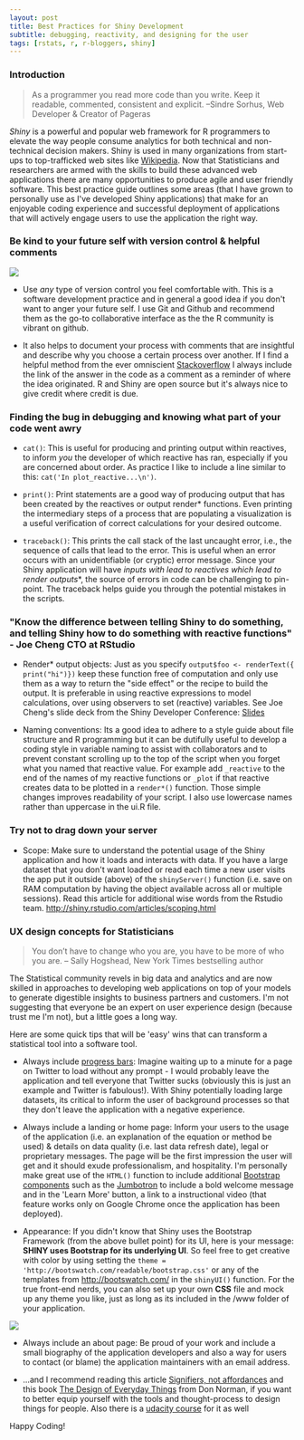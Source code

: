 ```yaml
---
layout: post
title: Best Practices for Shiny Development
subtitle: debugging, reactivity, and designing for the user
tags: [rstats, r, r-bloggers, shiny]
---
```


### Introduction

> As a programmer you read more code than you write. Keep it readable, commented, consistent and explicit. –Sindre Sorhus, Web Developer & Creator of Pageras

*Shiny* is a powerful and popular web framework for R programmers to elevate the way people consume analytics for both technical and non-technical decision makers. Shiny is used in many organizations from start-ups to top-trafficked web sites like [Wikipedia](http://Wikipedia.org). Now that Statisticians and researchers are armed with the skills to build these advanced web applications there are many opportunities to produce agile and user friendly software. This best practice guide outlines some areas (that I have grown to personally use as I've developed Shiny applications) that make for an enjoyable coding experience and successful deployment of applications that will actively engage users to use the application the right way.

### Be kind to your future self with version control & helpful comments

![](http://i.giphy.com/SfMfMAgvL6G1W.gif)

* Use *any* type of version control you feel comfortable with. This is a software development practice and in general a good idea if you don't want to anger your future self. I use Git and Github and recommend them as the go-to collaborative interface as the the R community is vibrant on github.

* It also helps to document your process with comments that are insightful and describe why you choose a certain process over another. If I find a helpful method from the ever omniscient [Stackoverflow](http://stackoverflow.com/search?q=shiny) I always include the link of the answer in the code as a comment as a reminder of where the idea originated. R and Shiny are open source but it's always nice to give credit where credit is due.

### Finding the bug in debugging and knowing what part of your code went awry

* `cat()`: This is useful for producing and printing output within reactives, to inform *you* the developer of which reactive has ran, especially if you are concerned about order. As practice I like to include a line similar to this: `cat('In plot_reactive...\n')`.

* `print()`: Print statements are a good way of producing output that has been created by the reactives or output render* functions. Even printing the intermediary steps of a process that are populating a visualization is a useful verification of correct calculations for your desired outcome.

* `traceback()`: This prints the call stack of the last uncaught error, i.e., the sequence of calls that lead to the error. This is useful when an error occurs with an unidentifiable (or cryptic) error message. Since your Shiny application will have **inputs with lead to reactives which lead to render* outputs**, the source of errors in code can be challenging to pin-point. The traceback helps guide you through the potential mistakes in the scripts.

### "Know the difference between telling Shiny to do something, and telling Shiny how to do something with reactive functions" - Joe Cheng CTO at RStudio

* Render* output objects: Just as you specify `output$foo <- renderText({ print("hi")})` keep these function free of computation and only use them as a way to return the "side effect" or the recipe to build the output. It is preferable in using reactive expressions to model calculations, over using observers to set (reactive) variables. See Joe Cheng's slide deck from the Shiny Developer Conference:  [Slides](https://cdn.rawgit.com/rstudio/reactivity-tutorial/master/slides.html#/warm-up-side-effects)

* Naming conventions: Its a good idea to adhere to a style guide about file structure and R programming but it can be dutifully useful to develop a coding style in variable naming to assist with collaborators and to prevent constant scrolling up to the top of the script when you forget what you named that reactive value. For example add `_reactive` to the end of the names of my reactive functions or `_plot` if that reactive creates data to be plotted in a `render*()` function. Those simple changes improves readability of your script. I also use lowercase names rather than uppercase in the ui.R file.

### Try not to drag down your server

* Scope: Make sure to understand the potential usage of the Shiny application and how it loads and interacts with data. If you have a large dataset that you don't want loaded or read each time a new user visits the app put it outside (above) of the `shinyServer()` function (i.e. save on RAM computation by having the object available across all or multiple sessions). Read this article for additional wise words from the Rstudio team. <http://shiny.rstudio.com/articles/scoping.html>

### UX design concepts for Statisticians

> You don’t have to change who you are, you have to be more of who you are. – Sally Hogshead, New York Times bestselling author

The Statistical community revels in big data and analytics and are now skilled in approaches to developing web applications on top of your models to generate digestible insights to business partners and customers. I'm not suggesting that everyone be an expert on user experience design (because trust me I'm not), but a little goes a long way.

Here are some quick tips that will be 'easy' wins that can transform a statistical tool into a software tool.

* Always include [progress bars](http://shiny.rstudio.com/articles/progress.html): Imagine waiting up to a minute for a page on Twitter to load without any prompt - I would probably leave the application and tell everyone that Twitter sucks (obviously this is just an example and Twitter is fabulous!). With Shiny potentially loading large datasets, its critical to inform the user of background processes so that they don't leave the application with a negative experience.

* Always include a landing or home page: Inform your users to the usage of the application (i.e. an explanation of the equation or method be used) & details on data quality (i.e. last data refresh date), legal or proprietary messages. The page will be the first impression the user will get and it should exude professionalism, and hospitality. I'm personally make great use of the `HTML()` function to include additional [Bootstrap components](http://getbootstrap.com/components/) such as the [Jumbotron](http://getbootstrap.com/components/#jumbotron) to include a bold welcome message and in the 'Learn More' button, a link to a instructional video (that feature works only on Google Chrome once the application has been deployed).

* Appearance: If you didn't know that Shiny uses the Bootstrap Framework (from the above bullet point) for its UI, here is your message: **SHINY uses Bootstrap for its underlying UI**. So feel free to get creative with color by using setting the `theme = 'http://bootswatch.com/readable/bootstrap.css'` or any of the templates from <http://bootswatch.com/> in the `shinyUI()` function. For the true front-end nerds, you can also set up your own **CSS** file and mock up any theme you like, just as long as its included in the /www folder of your application.

![](http://i.giphy.com/yYSSBtDgbbRzq.gif)

* Always include an about page: Be proud of your work and include a small biography of the application developers and also a way for users to contact (or blame) the application maintainers with an email address.

* ...and I recommend reading this article [Signifiers, not affordances](http://jnd.org/dn.mss/signifiers_not_affordances.html) and this book [The Design of Everyday Things](http://jnd.org/books.html#doet) from Don Norman, if you want to better equip yourself with the tools and thought-process to design things for people. Also there is a [udacity course](https://www.udacity.com/course/intro-to-the-design-of-everyday-things--design101) for it as well

Happy Coding!
